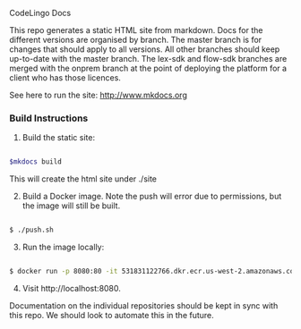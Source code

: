 CodeLingo Docs

This repo generates a static HTML site from markdown. Docs for the different versions are organised by branch. The master branch is for changes that should apply to all versions. All other branches should keep up-to-date with the master branch. The lex-sdk and flow-sdk branches are merged with the onprem branch at the point of deploying the platform for a client who has those licences.

See here to run the site: http://www.mkdocs.org

### Build Instructions

1. Build the static site:

```bash 

$mkdocs build
```

This will create the html site under ./site

2. Build a Docker image. Note the push will error due to permissions, but the image will still be built.

```bash

$ ./push.sh
```

3. Run the image locally:

```bash

$ docker run -p 8080:80 -it 531831122766.dkr.ecr.us-west-2.amazonaws.com/docs:latest
```

4. Visit http://localhost:8080.

Documentation on the individual repositories should be kept in sync with this repo. We should look to automate this in the future.

